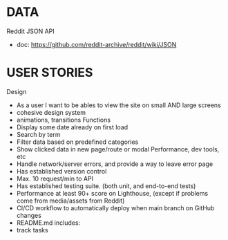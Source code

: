 # DATA
Reddit JSON API
- doc: https://github.com/reddit-archive/reddit/wiki/JSON

# USER STORIES
Design
- As a user I want to be ables to view the site on small AND large screens
- cohesive design system
- animations, transitions
Functions
- Display some date already on first load
- Search by term
- Filter data based on predefined categories
- Show clicked data in new page/route or modal
Performance, dev tools, etc
- Handle network/server errors, and provide a way to leave error page
- Has established version control
- Max. 10 request/min to API
- Has established testing suite. (both unit, and end-to-end tests)
- Performance at least 90+ score on Lighthouse, (except if problems come from media/assets from Reddit)
- CI/CD workflow to automatically deploy when main branch on GitHub changes
- README.md includes: 
- track tasks
